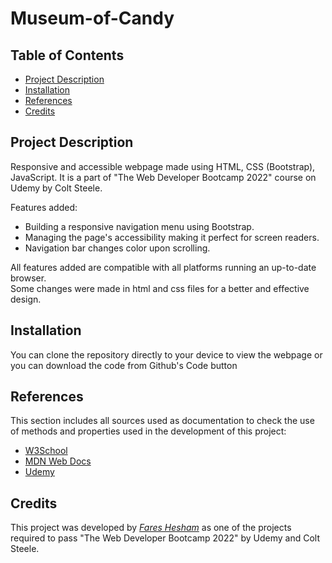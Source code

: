 # Museum-of-Candy

## Table of Contents

* [Project Description](#Project_Description)
* [Installation](#Installation)
* [References](#References)
* [Credits](#Credits)

## Project Description

Responsive and accessible webpage made using HTML, CSS (Bootstrap), JavaScript. It is a part of "The Web Developer Bootcamp 2022" course on Udemy by Colt Steele.

Features added:

* Building a responsive navigation menu using Bootstrap.
* Managing the page's accessibility making it perfect for screen readers.
* Navigation bar changes color upon scrolling.

All features added are compatible with all platforms running an up-to-date browser.  
Some changes were made in html and css files for a better and effective design.

## Installation

You can clone the repository directly to your device to view the webpage or you can download the code from Github's Code button

## References
This section includes all sources used as documentation to check the use of methods and properties used in the development of this project:
* [W3School](https://www.w3schools.com/)
* [MDN Web Docs](https://developer.mozilla.org/en-US/)
* [Udemy](https://www.udemy.com/)
## Credits
This project was developed by *[Fares Hesham](https://github.com/fares-h-moneim)* as one of the projects required to pass "The Web Developer Bootcamp 2022" by Udemy and Colt Steele. 
